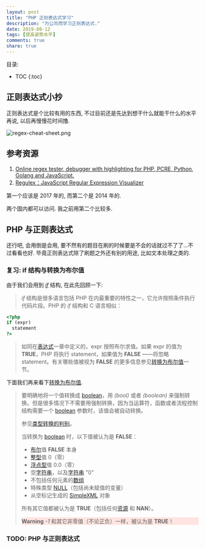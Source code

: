 ```yaml
---
layout: post
title: "PHP 正则表达式学习"
description: "为公司而学习正则表达式."
date: 2019-08-12
tags: [提高姿势水平]
comments: true
share: true
---
```


目录:

* TOC
{:toc}


## 正则表达式小抄

正则表达式是个比较有用的东西, 不过目前还是先达到想干什么就能干什么的水平再说, 以后再慢慢花时间撸.

![regex-cheat-sheet.png](https://i.loli.net/2019/08/12/e3GZFdnABz9QaoP.png)


## 参考资源


1. [Online regex tester, debugger with highlighting for PHP, PCRE, Python, Golang and JavaScript.](https://regex101.com)
2. [Regulex：JavaScript Regular Expression Visualizer](https://jex.im/regulex/)


第一个应该是 2017 年的, 而第二个是 2014 年的.

两个国内都可以访问. 我之前用第二个比较多.


## PHP 与正则表达式


还行吧, 会用倒是会用, 要不然有的题目在刷的时候要是不会的话就过不了了...不过看看也好. 毕竟正则表达式除了刷题之外还有别的用途, 比如文本处理之类的. 


### 复习: if 结构与转换为布尔值

由于我们会用到 [*if*](https://www.php.net/manual/zh/control-structures.if.php#control-structures.if) 结构, 在此先回顾一下:

> *if* 结构是很多语言包括 PHP 在内最重要的特性之一，它允许按照条件执行代码片段。PHP 的 *if* 结构和 C 语言相似：

```php
<?php
if (expr)
  statement
?>
```

> 如同在[表达式](https://www.php.net/manual/zh/language.expressions.php)一章中定义的，expr 按照布尔求值。如果 expr 的值为 **TRUE**，PHP 将执行 statement，如果值为 **FALSE** ——将忽略 statement。有关哪些值被视为 **FALSE** 的更多信息参见[转换为布尔值](https://www.php.net/manual/zh/language.types.boolean.php#language.types.boolean.casting)一节。

下面我们再来看下[转换为布尔值](https://www.php.net/manual/zh/language.types.boolean.php#language.types.boolean.casting).

> 要明确地将一个值转换成 [boolean](https://www.php.net/manual/zh/language.types.boolean.php)，用 *(bool)* 或者 *(boolean)* 来强制转换。但是很多情况下不需要用强制转换，因为当运算符，函数或者流程控制结构需要一个 [boolean](https://www.php.net/manual/zh/language.types.boolean.php) 参数时，该值会被自动转换。
> 
> 参见[类型转换的判别](https://www.php.net/manual/zh/language.types.type-juggling.php)。
> 
> 当转换为 [boolean](https://www.php.net/manual/zh/language.types.boolean.php) 时，以下值被认为是 **FALSE**：
>
> * [布尔](https://www.php.net/manual/zh/language.types.boolean.php)值 **FALSE** 本身
> * [整型](https://www.php.net/manual/zh/language.types.integer.php)值 0（零）
> * [浮点型](https://www.php.net/manual/zh/language.types.float.php)值 0.0（零）
> * 空[字符串](https://www.php.net/manual/zh/language.types.string.php)，以及[字符串](https://www.php.net/manual/zh/language.types.string.php) "0"
> * 不包括任何元素的[数组](https://www.php.net/manual/zh/language.types.array.php)
> * 特殊类型 [NULL](https://www.php.net/manual/zh/language.types.null.php)（包括尚未赋值的变量）
> * 从空标记生成的 [SimpleXML](https://www.php.net/manual/zh/ref.simplexml.phphttps://www.php.net/manual/zh/ref.simplexml.php) 对象
>
> 所有其它值都被认为是 **TRUE**（包括任何[资源](https://www.php.net/manual/zh/language.types.resource.php) 和 **NAN**）。
>
> <p style="background-color:MistyRose"><strong>Warning</strong> <em>-1</em> 和其它非零值（不论正负）一样，被认为是 <strong>TRUE</strong>！</p>


### TODO: PHP 与正则表达式